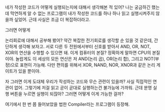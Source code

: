 네가 작성한 코드가 어떻게 실행되는지에 대해서 생각해본 적 있어? 나는 궁금하긴 했는데 막연하게 알 수 없는 프로그램이 내가 작성한 코드를 하나 하나 읽고 실행시켜주지 않을까 싶었어. 근데 사실은 조금 더 복잡하더라고.

그러면 어떻게 

논리회로에 대해서 공부해 봤어? 약간 복잡한 전기회로를 생각할 순 있을 것 같은데, 간단하게 생각해 보자고. 서로 다른 두 전원에서부터 신호를 받아서 AND, OR, NOT, XOR의 연산을 수행할 수 있으면 돼. 이게 컴퓨터의 본질? 정확하게 말하면 CPU의 본질이야. 놀랍게도 이 세상의 모든 연산은 저 AND(논리 곱), OR(논리 합), 그리고 NOT(부정)으로 표현이 가능해. 다만 편의를 위해서 XOR, NAND, NOR, XNOR과 같은 논리 게이트가 있을 뿐이야.

자 그러면 이게 도대체 우리가 작성하는 코드와 무슨 관련이 있을까? 사실 직접적인 연관이 없어. 그렇기에 저걸 읽고 곧이 곧대로 실행하는건 불가능에 가까워. 근데 분명 실행 버튼을 누르면 실행이 되잖아? 그러면 어떻게 이게 가능한 걸까?

여기에서 한 번 쯤 들어보았을 법한 Compiler라는 프로그램이 등장해.